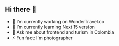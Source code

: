 ## Hi there 👋

<!--
**andresriveraa/andresriveraa** is a ✨ _special_ ✨ repository because its `README.md` (this file) appears on your GitHub profile.
Here are some ideas to get you started:
-->


- 🔭 I’m currently working on WonderTravel.co
- 🌱 I’m currently learning Next 15 version
- 💬 Ask me about frontend and turism in Colombia
- ⚡ Fun fact: I'm photographer 


